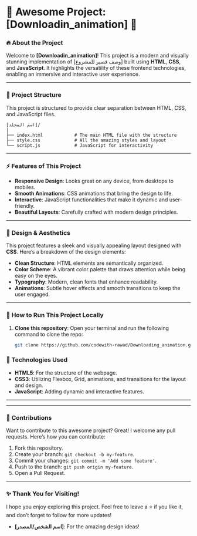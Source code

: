 # 🌟 Awesome Project: [Downloadin_animation] 🌟

### 🔥 **About the Project**
Welcome to **[Downloadin_animation]**! This project is a modern and visually stunning implementation of [وصف قصير للمشروع] built using **HTML**, **CSS**, and **JavaScript**. It highlights the versatility of these frontend technologies, enabling an immersive and interactive user experience.

---

### 📂 **Project Structure**
This project is structured to provide clear separation between HTML, CSS, and JavaScript files.

```plaintext
[اسم المجلد]/
│
├── index.html            # The main HTML file with the structure
├── style.css             # All the amazing styles and layout
└── script.js             # JavaScript for interactivity
```

---

### ⚡ **Features of This Project**
- **Responsive Design**: Looks great on any device, from desktops to mobiles.
- **Smooth Animations**: CSS animations that bring the design to life.
- **Interactive**: JavaScript functionalities that make it dynamic and user-friendly.
- **Beautiful Layouts**: Carefully crafted with modern design principles.

---

### 🎨 **Design & Aesthetics**
This project features a sleek and visually appealing layout designed with **CSS**. Here’s a breakdown of the design elements:

- **Clean Structure**: HTML elements are semantically organized.
- **Color Scheme**: A vibrant color palette that draws attention while being easy on the eyes.
- **Typography**: Modern, clean fonts that enhance readability.
- **Animations**: Subtle hover effects and smooth transitions to keep the user engaged.

---

### 🚀 **How to Run This Project Locally**
1. **Clone this repository**:
   Open your terminal and run the following command to clone the repo:
   ```bash
   git clone https://github.com/codewith-rawad/Downloading_animation.git
   ```
   


### 🌈 **Technologies Used**
- **HTML5**: For the structure of the webpage.
- **CSS3**: Utilizing Flexbox, Grid, animations, and transitions for the layout and design.
- **JavaScript**: Adding dynamic and interactive features.

---






---

### 🚀 **Contributions**
Want to contribute to this awesome project? Great! I welcome any pull requests. Here’s how you can contribute:
1. Fork this repository.
2. Create your branch: `git checkout -b my-feature`.
3. Commit your changes: `git commit -m 'Add some feature'`.
4. Push to the branch: `git push origin my-feature`.
5. Open a Pull Request.

---

### ✨ **Thank You for Visiting!**
I hope you enjoy exploring this project. Feel free to leave a ⭐️ if you like it, and don’t forget to follow for more updates!


- **[اسم الشخص/المصدر]**: For the amazing design ideas!
